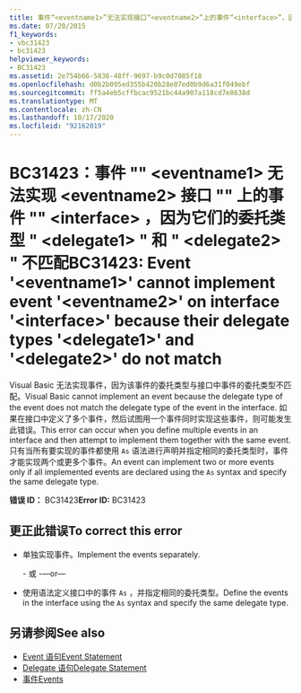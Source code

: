 ```yaml
---
title: 事件“<eventname1>”无法实现接口“<eventname2>”上的事件“<interface>”，因为它们的委托类型“<delegate1>”和“<delegate2>”不匹配
ms.date: 07/20/2015
f1_keywords:
- vbc31423
- bc31423
helpviewer_keywords:
- BC31423
ms.assetid: 2e754b66-5836-48ff-9697-b9c0d7085f18
ms.openlocfilehash: d0b2b095ed355b420b28e87ed0b9d6a31f049ebf
ms.sourcegitcommit: ff5a4eb5cffbcac9521bc44a907a118cd7e8638d
ms.translationtype: MT
ms.contentlocale: zh-CN
ms.lasthandoff: 10/17/2020
ms.locfileid: "92162019"
---
```

# <a name="bc31423-event-eventname1-cannot-implement-event-eventname2-on-interface-interface-because-their-delegate-types-delegate1-and-delegate2-do-not-match"></a><span data-ttu-id="1bc06-102">BC31423：事件 "" \<eventname1> 无法实现 \<eventname2> 接口 "" 上的事件 "" \<interface> ，因为它们的委托类型 " \<delegate1> " 和 " \<delegate2> " 不匹配</span><span class="sxs-lookup"><span data-stu-id="1bc06-102">BC31423: Event '\<eventname1>' cannot implement event '\<eventname2>' on interface '\<interface>' because their delegate types '\<delegate1>' and '\<delegate2>' do not match</span></span>

<span data-ttu-id="1bc06-103">Visual Basic 无法实现事件，因为该事件的委托类型与接口中事件的委托类型不匹配。</span><span class="sxs-lookup"><span data-stu-id="1bc06-103">Visual Basic cannot implement an event because the delegate type of the event does not match the delegate type of the event in the interface.</span></span> <span data-ttu-id="1bc06-104">如果在接口中定义了多个事件，然后试图用一个事件同时实现这些事件，则可能发生此错误。</span><span class="sxs-lookup"><span data-stu-id="1bc06-104">This error can occur when you define multiple events in an interface and then attempt to implement them together with the same event.</span></span> <span data-ttu-id="1bc06-105">只有当所有要实现的事件都使用 `As` 语法进行声明并指定相同的委托类型时，事件才能实现两个或更多个事件。</span><span class="sxs-lookup"><span data-stu-id="1bc06-105">An event can implement two or more events only if all implemented events are declared using the `As` syntax and specify the same delegate type.</span></span>

 <span data-ttu-id="1bc06-106">**错误 ID：** BC31423</span><span class="sxs-lookup"><span data-stu-id="1bc06-106">**Error ID:** BC31423</span></span>

## <a name="to-correct-this-error"></a><span data-ttu-id="1bc06-107">更正此错误</span><span class="sxs-lookup"><span data-stu-id="1bc06-107">To correct this error</span></span>

- <span data-ttu-id="1bc06-108">单独实现事件。</span><span class="sxs-lookup"><span data-stu-id="1bc06-108">Implement the events separately.</span></span>

     <span data-ttu-id="1bc06-109">\- 或 -</span><span class="sxs-lookup"><span data-stu-id="1bc06-109">—or—</span></span>

- <span data-ttu-id="1bc06-110">使用语法定义接口中的事件 `As` ，并指定相同的委托类型。</span><span class="sxs-lookup"><span data-stu-id="1bc06-110">Define the events in the interface using the `As` syntax and specify the same delegate type.</span></span>

## <a name="see-also"></a><span data-ttu-id="1bc06-111">另请参阅</span><span class="sxs-lookup"><span data-stu-id="1bc06-111">See also</span></span>

- [<span data-ttu-id="1bc06-112">Event 语句</span><span class="sxs-lookup"><span data-stu-id="1bc06-112">Event Statement</span></span>](../statements/event-statement.md)
- [<span data-ttu-id="1bc06-113">Delegate 语句</span><span class="sxs-lookup"><span data-stu-id="1bc06-113">Delegate Statement</span></span>](../statements/delegate-statement.md)
- [<span data-ttu-id="1bc06-114">事件</span><span class="sxs-lookup"><span data-stu-id="1bc06-114">Events</span></span>](../../programming-guide/language-features/events/index.md)

